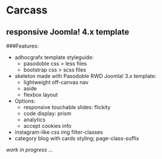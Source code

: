 # Carcass
## responsive Joomla! 4.x template
###Features:
* adhocgrafx template styleguide:
    * pasodoble css > less files
    * bootstrap css > scss files
* skeleton made with Pasodoble RWD Joomla! 3.x template:
    * lightweight off-canvas nav
    * aside 
    * flexbox layout
* Options:
    * responsive touchable slides: flickity
    * code display: prism
    * analytics
    * accept cookies info
* instagram-like css img filter-classes
* category blog with cards styling; page-class-suffix

_work in progress ..._